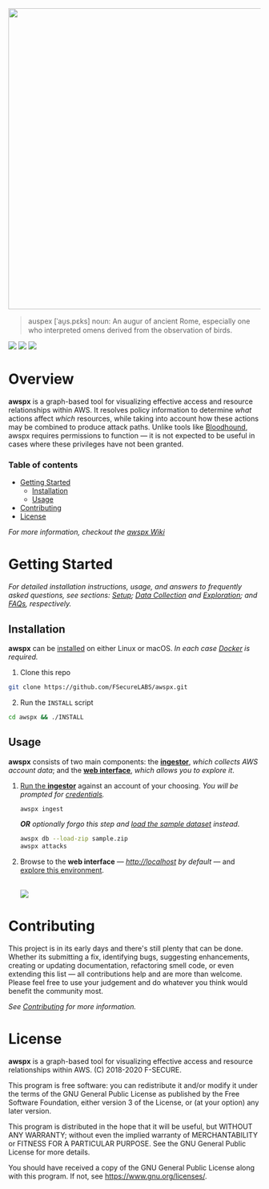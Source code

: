 <img src="https://raw.githubusercontent.com/wiki/FSecureLABS/awspx/uploads/Awspx.svg" width="600px">

> auspex [ˈau̯s.pɛks] noun: An augur of ancient Rome, especially one who interpreted omens derived from the observation of birds.

![](https://img.shields.io/github/license/FSecureLABS/awspx)
![](https://img.shields.io/github/v/tag/FSecureLabs/awspx)
![](https://img.shields.io/github/contributors/FSecureLABS/awspx)

# Overview

**awspx** is a graph-based tool for visualizing effective access and resource relationships within AWS. It resolves policy information to determine *what* actions affect *which* resources, while taking into account how these actions may be combined to produce attack paths. Unlike tools like [Bloodhound](https://github.com/BloodHoundAD/BloodHound), awspx requires permissions to function — it is not expected to be useful in cases where these privileges have not been granted.

### Table of contents 

- [Getting Started](#getting-started)
  - [Installation](#installation)
  - [Usage](#usage)
- [Contributing](#contributing)
- [License](#license)

*For more information, checkout the [awspx Wiki](https://github.com/FSecureLABS/awspx/wiki)*

# Getting Started

*For detailed installation instructions, usage, and answers to frequently asked questions, see sections: [Setup](https://github.com/FSecureLABS/awspx/wiki/Setup); [Data Collection](https://github.com/FSecureLABS/awspx/wiki/Data-Collection) and [Exploration](https://github.com/FSecureLABS/awspx/wiki/Data-Exploration); and [FAQs](https://github.com/FSecureLABS/awspx/wiki/FAQs), respectively.*

## Installation 

**awspx** can be [installed](https://github.com/FSecureLABS/awspx/wiki/Setup) on either Linux or macOS. *In each case [Docker](https://docs.docker.com/get-docker/) is required.*

1. Clone this repo
```bash
git clone https://github.com/FSecureLABS/awspx.git
```
2. Run the `INSTALL` script
```bash
cd awspx && ./INSTALL
```

## Usage 

**awspx** consists of two main components: the [**ingestor**](https://github.com/FSecureLABS/awspx/wiki/Data-Collection#ingestion), *which collects AWS account data*; and the [**web interface**](https://github.com/FSecureLABS/awspx/wiki/Data-Exploration#overview), *which allows you to explore it*. 

1. [Run the **ingestor**](https://github.com/FSecureLABS/awspx/wiki/Data-Collection#ingestion) against an account of your choosing. _You will be prompted for [credentials](https://docs.aws.amazon.com/cli/latest/userguide/cli-chap-configure.html#cli-quick-configuration)._

    ```bash
    awspx ingest
    ```
    _**OR** optionally forgo this step and [load the sample dataset](https://github.com/FSecureLABS/awspx/wiki/Data-Collection#zip-files) instead._
    
    ```bash
    awspx db --load-zip sample.zip
    awspx attacks
    ```

2. Browse to the **web interface** — *<http://localhost> by default* — and [explore this environment](https://github.com/FSecureLABS/awspx/wiki/Data-Exploration##usage-examples). 

    </br>
    <img src="https://raw.githubusercontent.com/wiki/FSecureLABS/awspx/uploads/Awspx.gif">

# Contributing

This project is in its early days and there's still plenty that can be done. Whether its submitting a fix, identifying bugs, suggesting enhancements, creating or updating documentation, refactoring smell code, or even extending this list — all contributions help and are more than welcome. Please feel free to use your judgement and do whatever you think would benefit the community most.

*See [Contributing](https://github.com/FSecureLABS/awspx/wiki/Contributing) for more information.*

# License 

**awspx** is a graph-based tool for visualizing effective access and resource relationships within AWS. (C) 2018-2020 F-SECURE.

This program is free software: you can redistribute it and/or modify it under the terms of the GNU General Public License as published by the Free Software Foundation, either version 3 of the License, or (at your option) any later version.

This program is distributed in the hope that it will be useful, but WITHOUT ANY WARRANTY; without even the implied warranty of MERCHANTABILITY or FITNESS FOR A PARTICULAR PURPOSE. See the GNU General Public License for more details. 

You should have received a copy of the GNU General Public License along with this program. If not, see <https://www.gnu.org/licenses/>. 
